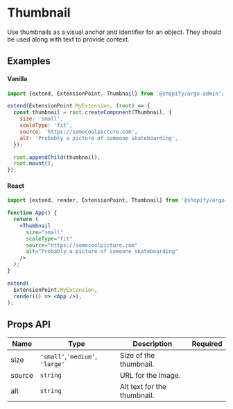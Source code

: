 # Thumbnail

Use thumbnails as a visual anchor and identifier for an object. They should be used along with text to provide context.

## Examples

#### Vanilla

```js
import {extend, ExtensionPoint, Thumbnail} from '@shopify/argo-admin';

extend(ExtensionPoint.MyExtension, (root) => {
  const thumbnail = root.createComponent(Thumbnail, {
    size: 'small',
    scaleType: 'fit',
    source: 'https://somecoolpicture.com',
    alt: 'Probably a picture of someone skateboarding',
  });

  root.appendChild(thumbnail);
  root.mount();
});
```

#### React

```jsx
import {extend, render, ExtensionPoint, Thumbnail} from '@shopify/argo-admin-react';

function App() {
  return (
    <Thumbnail
      size="small"
      scaleType="fit"
      source="https://somecoolpicture.com"
      alt="Probably a picture of someone skateboarding"
    />
  );
}

extend(
  ExtensionPoint.MyExtension,
  render(() => <App />),
);
```

## Props API

| Name   | Type                            | Description                 | Required |
| ------ | ------------------------------- | --------------------------- | -------- |
| size   | `'small'`,`'medium'`, `'large'` | Size of the thumbnail.      |          |
| source | `string`                        | URL for the image.          |          |
| alt    | `string`                        | Alt text for the thumbnail. |          |

